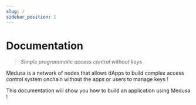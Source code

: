 ```yaml
---
slug: /
sidebar_position: 1
---
```


 # Documentation

> *Simple programmatic access control without keys*

Medusa is a network of nodes that allows dApps to build complex access control 
system onchain without the apps or users to manage keys !

This documentation will show you how to build an application using Medusa !
